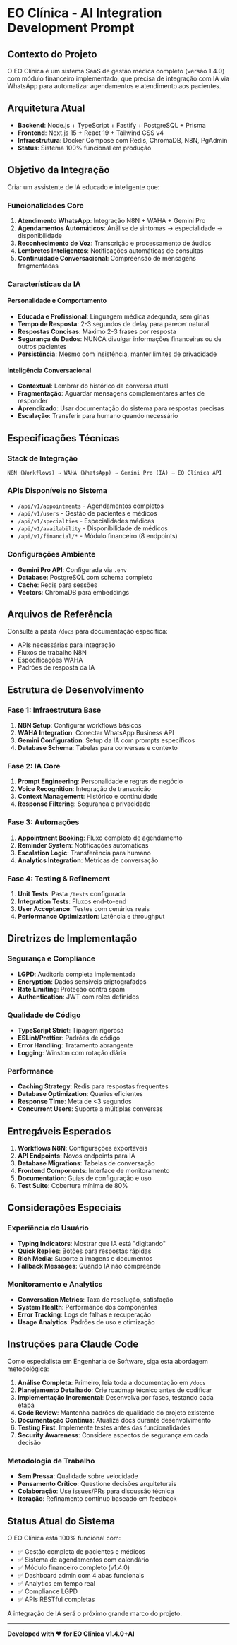 # EO Clínica - AI Integration Development Prompt

## Contexto do Projeto

O EO Clínica é um sistema SaaS de gestão médica completo (versão 1.4.0) com módulo financeiro implementado, que precisa de integração com IA via WhatsApp para automatizar agendamentos e atendimento aos pacientes.

## Arquitetura Atual

- **Backend**: Node.js + TypeScript + Fastify + PostgreSQL + Prisma
- **Frontend**: Next.js 15 + React 19 + Tailwind CSS v4
- **Infraestrutura**: Docker Compose com Redis, ChromaDB, N8N, PgAdmin
- **Status**: Sistema 100% funcional em produção

## Objetivo da Integração

Criar um assistente de IA educado e inteligente que:

### Funcionalidades Core
1. **Atendimento WhatsApp**: Integração N8N + WAHA + Gemini Pro
2. **Agendamentos Automáticos**: Análise de sintomas → especialidade → disponibilidade
3. **Reconhecimento de Voz**: Transcrição e processamento de áudios
4. **Lembretes Inteligentes**: Notificações automáticas de consultas
5. **Continuidade Conversacional**: Compreensão de mensagens fragmentadas

### Características da IA

#### Personalidade e Comportamento
- **Educada e Profissional**: Linguagem médica adequada, sem gírias
- **Tempo de Resposta**: 2-3 segundos de delay para parecer natural
- **Respostas Concisas**: Máximo 2-3 frases por resposta
- **Segurança de Dados**: NUNCA divulgar informações financeiras ou de outros pacientes
- **Persistência**: Mesmo com insistência, manter limites de privacidade

#### Inteligência Conversacional
- **Contextual**: Lembrar do histórico da conversa atual
- **Fragmentação**: Aguardar mensagens complementares antes de responder
- **Aprendizado**: Usar documentação do sistema para respostas precisas
- **Escalação**: Transferir para humano quando necessário

## Especificações Técnicas

### Stack de Integração
```
N8N (Workflows) → WAHA (WhatsApp) → Gemini Pro (IA) → EO Clínica API
```

### APIs Disponíveis no Sistema
- `/api/v1/appointments` - Agendamentos completos
- `/api/v1/users` - Gestão de pacientes e médicos
- `/api/v1/specialties` - Especialidades médicas
- `/api/v1/availability` - Disponibilidade de médicos
- `/api/v1/financial/*` - Módulo financeiro (8 endpoints)

### Configurações Ambiente
- **Gemini Pro API**: Configurada via `.env`
- **Database**: PostgreSQL com schema completo
- **Cache**: Redis para sessões
- **Vectors**: ChromaDB para embeddings

## Arquivos de Referência

Consulte a pasta `/docs` para documentação específica:
- APIs necessárias para integração
- Fluxos de trabalho N8N
- Especificações WAHA
- Padrões de resposta da IA

## Estrutura de Desenvolvimento

### Fase 1: Infraestrutura Base
1. **N8N Setup**: Configurar workflows básicos
2. **WAHA Integration**: Conectar WhatsApp Business API
3. **Gemini Configuration**: Setup da IA com prompts específicos
4. **Database Schema**: Tabelas para conversas e contexto

### Fase 2: IA Core
1. **Prompt Engineering**: Personalidade e regras de negócio
2. **Voice Recognition**: Integração de transcrição
3. **Context Management**: Histórico e continuidade
4. **Response Filtering**: Segurança e privacidade

### Fase 3: Automações
1. **Appointment Booking**: Fluxo completo de agendamento
2. **Reminder System**: Notificações automáticas
3. **Escalation Logic**: Transferência para humano
4. **Analytics Integration**: Métricas de conversação

### Fase 4: Testing & Refinement
1. **Unit Tests**: Pasta `/tests` configurada
2. **Integration Tests**: Fluxos end-to-end
3. **User Acceptance**: Testes com cenários reais
4. **Performance Optimization**: Latência e throughput

## Diretrizes de Implementação

### Segurança e Compliance
- **LGPD**: Auditoria completa implementada
- **Encryption**: Dados sensíveis criptografados
- **Rate Limiting**: Proteção contra spam
- **Authentication**: JWT com roles definidos

### Qualidade de Código
- **TypeScript Strict**: Tipagem rigorosa
- **ESLint/Prettier**: Padrões de código
- **Error Handling**: Tratamento abrangente
- **Logging**: Winston com rotação diária

### Performance
- **Caching Strategy**: Redis para respostas frequentes
- **Database Optimization**: Queries eficientes
- **Response Time**: Meta de <3 segundos
- **Concurrent Users**: Suporte a múltiplas conversas

## Entregáveis Esperados

1. **Workflows N8N**: Configurações exportáveis
2. **API Endpoints**: Novos endpoints para IA
3. **Database Migrations**: Tabelas de conversação
4. **Frontend Components**: Interface de monitoramento
5. **Documentation**: Guias de configuração e uso
6. **Test Suite**: Cobertura mínima de 80%

## Considerações Especiais

### Experiência do Usuário
- **Typing Indicators**: Mostrar que IA está "digitando"
- **Quick Replies**: Botões para respostas rápidas
- **Rich Media**: Suporte a imagens e documentos
- **Fallback Messages**: Quando IA não compreende

### Monitoramento e Analytics
- **Conversation Metrics**: Taxa de resolução, satisfação
- **System Health**: Performance dos componentes
- **Error Tracking**: Logs de falhas e recuperação
- **Usage Analytics**: Padrões de uso e otimização

## Instruções para Claude Code

Como especialista em Engenharia de Software, siga esta abordagem metodológica:

1. **Análise Completa**: Primeiro, leia toda a documentação em `/docs`
2. **Planejamento Detalhado**: Crie roadmap técnico antes de codificar
3. **Implementação Incremental**: Desenvolva por fases, testando cada etapa
4. **Code Review**: Mantenha padrões de qualidade do projeto existente
5. **Documentação Contínua**: Atualize docs durante desenvolvimento
6. **Testing First**: Implemente testes antes das funcionalidades
7. **Security Awareness**: Considere aspectos de segurança em cada decisão

### Metodologia de Trabalho
- **Sem Pressa**: Qualidade sobre velocidade
- **Pensamento Crítico**: Questione decisões arquiteturais
- **Colaboração**: Use issues/PRs para discussão técnica
- **Iteração**: Refinamento contínuo baseado em feedback

## Status Atual do Sistema

O EO Clínica está 100% funcional com:
- ✅ Gestão completa de pacientes e médicos
- ✅ Sistema de agendamentos com calendário
- ✅ Módulo financeiro completo (v1.4.0)
- ✅ Dashboard admin com 4 abas funcionais
- ✅ Analytics em tempo real
- ✅ Compliance LGPD
- ✅ APIs RESTful completas

A integração de IA será o próximo grande marco do projeto.

---

**Developed with ❤️ for EO Clínica v1.4.0+AI**